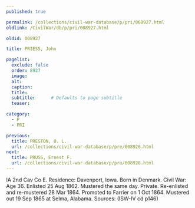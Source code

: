 ```yaml
---
published: true

permalink: /collections/civil-war-database/p/pri/008927.html
oldlink: /CivilWar/db/p/pri/008927.html

oldid: 008927

title: PRIESS, John

pagelist:
  exclude: false
  order: 8927
  image: 
  alt:
  caption:
  title:
  subtitle:      # Defaults to page subtitle
  teaser:

category: 
  - P 
  - PRI

previous:
  title: PRESTON, O. L.
  url: /collections/civil-war-database/p/pre/008926.html  
next:
  title: PRUSS, Ernest F.
  url: /collections/civil-war-database/p/pru/008928.html   
---
```

IA 2nd Cav Co E. Residence: Davenport, Iowa. Born in Denmark. Civil War: Age 36. Enlisted 25 Aug 1862. Mustered the same day. Private. Re-enlisted and re-mustered 28 Mar 1864. Promoted to Farrier on 1 Oct 1864. Mustered out 19 Sep 1865 at Selma, Alabama. Sources: (ISW-IV cd p146)